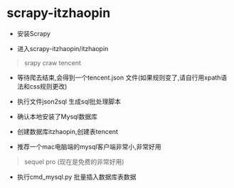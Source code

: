 scrapy-itzhaopin
================
* 安装Scrapy

* 进入scrapy-itzhaopin/itzhaopin

> srapy craw tencent

* 等待爬去结束,会得到一个tencent.json 文件(如果规则变了,请自行用xpath语法和css规则更改)

* 执行文件json2sql 生成sql批处理脚本

* 确认本地安装了Mysql数据库

* 创建数据库itzhaopin,创建表tencent

* 推荐一个mac电脑端的mysql客户端非常小,非常好用

> sequel pro (现在是免费的非常好用)

* 执行cmd_mysql.py 批量插入数据库表数据
